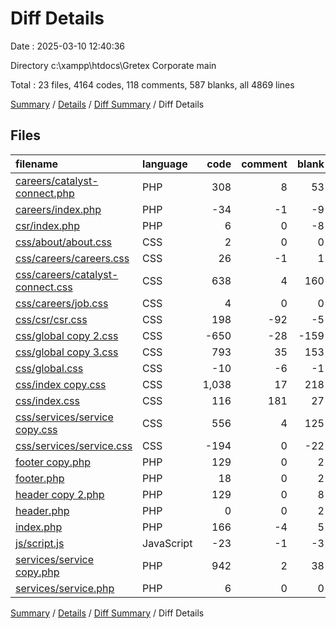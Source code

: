 # Diff Details

Date : 2025-03-10 12:40:36

Directory c:\\xampp\\htdocs\\Gretex Corporate main

Total : 23 files,  4164 codes, 118 comments, 587 blanks, all 4869 lines

[Summary](results.md) / [Details](details.md) / [Diff Summary](diff.md) / Diff Details

## Files
| filename | language | code | comment | blank | total |
| :--- | :--- | ---: | ---: | ---: | ---: |
| [careers/catalyst-connect.php](/careers/catalyst-connect.php) | PHP | 308 | 8 | 53 | 369 |
| [careers/index.php](/careers/index.php) | PHP | -34 | -1 | -9 | -44 |
| [csr/index.php](/csr/index.php) | PHP | 6 | 0 | -8 | -2 |
| [css/about/about.css](/css/about/about.css) | CSS | 2 | 0 | 0 | 2 |
| [css/careers/careers.css](/css/careers/careers.css) | CSS | 26 | -1 | 1 | 26 |
| [css/careers/catalyst-connect.css](/css/careers/catalyst-connect.css) | CSS | 638 | 4 | 160 | 802 |
| [css/careers/job.css](/css/careers/job.css) | CSS | 4 | 0 | 0 | 4 |
| [css/csr/csr.css](/css/csr/csr.css) | CSS | 198 | -92 | -5 | 101 |
| [css/global copy 2.css](/css/global%20copy%202.css) | CSS | -650 | -28 | -159 | -837 |
| [css/global copy 3.css](/css/global%20copy%203.css) | CSS | 793 | 35 | 153 | 981 |
| [css/global.css](/css/global.css) | CSS | -10 | -6 | -1 | -17 |
| [css/index copy.css](/css/index%20copy.css) | CSS | 1,038 | 17 | 218 | 1,273 |
| [css/index.css](/css/index.css) | CSS | 116 | 181 | 27 | 324 |
| [css/services/service copy.css](/css/services/service%20copy.css) | CSS | 556 | 4 | 125 | 685 |
| [css/services/service.css](/css/services/service.css) | CSS | -194 | 0 | -22 | -216 |
| [footer copy.php](/footer%20copy.php) | PHP | 129 | 0 | 2 | 131 |
| [footer.php](/footer.php) | PHP | 18 | 0 | 2 | 20 |
| [header copy 2.php](/header%20copy%202.php) | PHP | 129 | 0 | 8 | 137 |
| [header.php](/header.php) | PHP | 0 | 0 | 2 | 2 |
| [index.php](/index.php) | PHP | 166 | -4 | 5 | 167 |
| [js/script.js](/js/script.js) | JavaScript | -23 | -1 | -3 | -27 |
| [services/service copy.php](/services/service%20copy.php) | PHP | 942 | 2 | 38 | 982 |
| [services/service.php](/services/service.php) | PHP | 6 | 0 | 0 | 6 |

[Summary](results.md) / [Details](details.md) / [Diff Summary](diff.md) / Diff Details